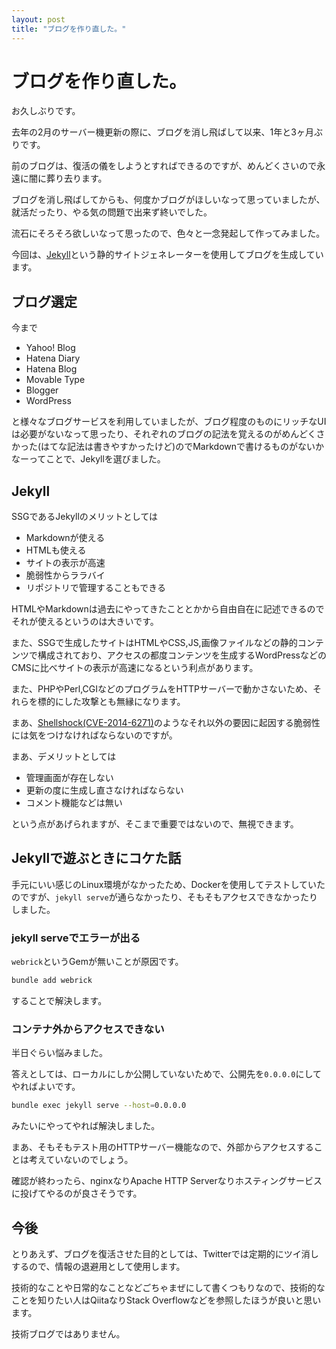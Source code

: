 ```yaml
---
layout: post
title: "ブログを作り直した。"
---
```


# ブログを作り直した。
お久しぶりです。

去年の2月のサーバー機更新の際に、ブログを消し飛ばして以来、1年と3ヶ月ぶりです。

前のブログは、復活の儀をしようとすればできるのですが、めんどくさいので永遠に闇に葬り去ります。


ブログを消し飛ばしてからも、何度かブログがほしいなって思っていましたが、就活だったり、やる気の問題で出来ず終いでした。

流石にそろそろ欲しいなって思ったので、色々と一念発起して作ってみました。

今回は、[Jekyll](http://jekyllrb-ja.github.io/)という静的サイトジェネレーターを使用してブログを生成しています。

## ブログ選定

今まで
- Yahoo! Blog
- Hatena Diary
- Hatena Blog
- Movable Type
- Blogger
- WordPress

と様々なブログサービスを利用していましたが、ブログ程度のものにリッチなUIは必要がないなって思ったり、それぞれのブログの記法を覚えるのがめんどくさかった(はてな記法は書きやすかったけど)のでMarkdownで書けるものがないかなーってことで、Jekyllを選びました。

## Jekyll
SSGであるJekyllのメリットとしては
- Markdownが使える
- HTMLも使える
- サイトの表示が高速
- 脆弱性からララバイ
- リポジトリで管理することもできる

HTMLやMarkdownは過去にやってきたこととかから自由自在に記述できるのでそれが使えるというのは大きいです。

また、SSGで生成したサイトはHTMLやCSS,JS,画像ファイルなどの静的コンテンツで構成されており、アクセスの都度コンテンツを生成するWordPressなどのCMSに比べサイトの表示が高速になるという利点があります。

また、PHPやPerl,CGIなどのプログラムをHTTPサーバーで動かさないため、それらを標的にした攻撃とも無縁になります。

まあ、[Shellshock(CVE-2014-6271)](https://www.ipa.go.jp/security/ciadr/vul/20140926-bash.html)のようなそれ以外の要因に起因する脆弱性には気をつけなければならないのですが。

まあ、デメリットとしては
- 管理画面が存在しない
- 更新の度に生成し直さなければならない
- コメント機能などは無い

という点があげられますが、そこまで重要ではないので、無視できます。

## Jekyllで遊ぶときにコケた話
手元にいい感じのLinux環境がなかったため、Dockerを使用してテストしていたのですが、`jekyll serve`が通らなかったり、そもそもアクセスできなかったりしました。
### jekyll serveでエラーが出る
`webrick`というGemが無いことが原因です。
```bash
bundle add webrick
```
することで解決します。

### コンテナ外からアクセスできない
半日ぐらい悩みました。

答えとしては、ローカルにしか公開していないためで、公開先を`0.0.0.0`にしてやればよいです。
```bash
bundle exec jekyll serve --host=0.0.0.0
```
みたいにやってやれば解決しました。

まあ、そもそもテスト用のHTTPサーバー機能なので、外部からアクセスすることは考えていないのでしょう。

確認が終わったら、nginxなりApache HTTP Serverなりホスティングサービスに投げてやるのが良さそうです。

## 今後
とりあえず、ブログを復活させた目的としては、Twitterでは定期的にツイ消しするので、情報の退避用として使用します。

技術的なことや日常的なことなどごちゃまぜにして書くつもりなので、技術的なことを知りたい人はQiitaなりStack Overflowなどを参照したほうが良いと思います。

技術ブログではありません。